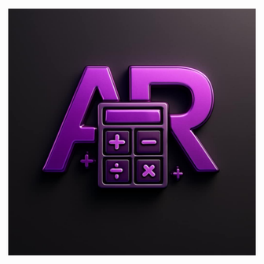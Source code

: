 ![image alt](https://github.com/RolandDarunday/Calculator-App/blob/43bb4342f251d0ddcf7f799718af9e16ee222eca/calculator%20ar.jpg)
